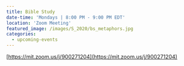 ```yaml
---
title: Bible Study
date-time: 'Mondays | 8:00 PM - 9:00 PM EDT'
location: 'Zoom Meeting'
featured_image: /images/S_2020/bs_metaphors.jpg
categories:
  - upcoming-events
---
```


[https://mit.zoom.us/j/900271204](https://mit.zoom.us/j/900271204)